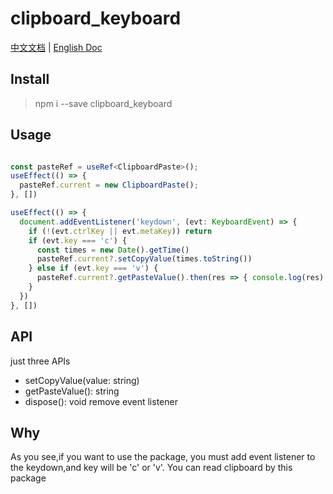 # clipboard_keyboard

[中文文档](./README_ZH.md) | [English Doc](./README.md)

## Install
> npm i --save clipboard_keyboard

## Usage
```typescript

const pasteRef = useRef<ClipboardPaste>();
useEffect(() => {
  pasteRef.current = new ClipboardPaste();
}, [])

useEffect(() => {
  document.addEventListener('keydown', (evt: KeyboardEvent) => {
    if (!(evt.ctrlKey || evt.metaKey)) return
    if (evt.key === 'c') {
      const times = new Date().getTime()
      pasteRef.current?.setCopyValue(times.toString())
    } else if (evt.key === 'v') {
      pasteRef.current?.getPasteValue().then(res => { console.log(res) })
    }
  })
}, [])

```
## API
just three APIs

- setCopyValue(value: string)
- getPasteValue(): string
- dispose(): void     remove event listener
## Why
As you see,if you want to use the package, you must add event listener to the keydown,and key will be 'c' or
 'v'.
You can read clipboard by this package

